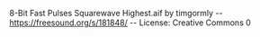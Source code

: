 8-Bit Fast Pulses Squarewave Highest.aif by timgormly -- https://freesound.org/s/181848/ -- License: Creative Commons 0
